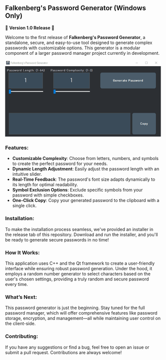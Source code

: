 

## Falkenberg's Password Generator (Windows Only)

🎉 **Version 1.0 Release** 🎉

Welcome to the first release of **Falkenberg's Password Generator**, a standalone, secure, and easy-to-use tool designed to generate complex passwords with customizable options. This generator is a modular component of a larger password manager project currently in development.

![Demo](demo.gif)

### Features:
- **Customizable Complexity**: Choose from letters, numbers, and symbols to create the perfect password for your needs.
- **Dynamic Length Adjustment**: Easily adjust the password length with an intuitive slider.
- **Real-Time Feedback**: The password's font size adapts dynamically to its length for optimal readability.
- **Symbol Exclusion Options**: Exclude specific symbols from your password with simple checkboxes.
- **One-Click Copy**: Copy your generated password to the clipboard with a single click.

### Installation:
To make the installation process seamless, we've provided an installer in the release tab of this repository. Download and run the installer, and you'll be ready to generate secure passwords in no time!

### How It Works:
This application uses C++ and the Qt framework to create a user-friendly interface while ensuring robust password generation. Under the hood, it employs a random number generator to select characters based on the user's chosen settings, providing a truly random and secure password every time.

### What’s Next:
This password generator is just the beginning. Stay tuned for the full password manager, which will offer comprehensive features like password storage, encryption, and management—all while maintaining user control on the client-side.



### Contributing:
If you have any suggestions or find a bug, feel free to open an issue or submit a pull request. Contributions are always welcome!


